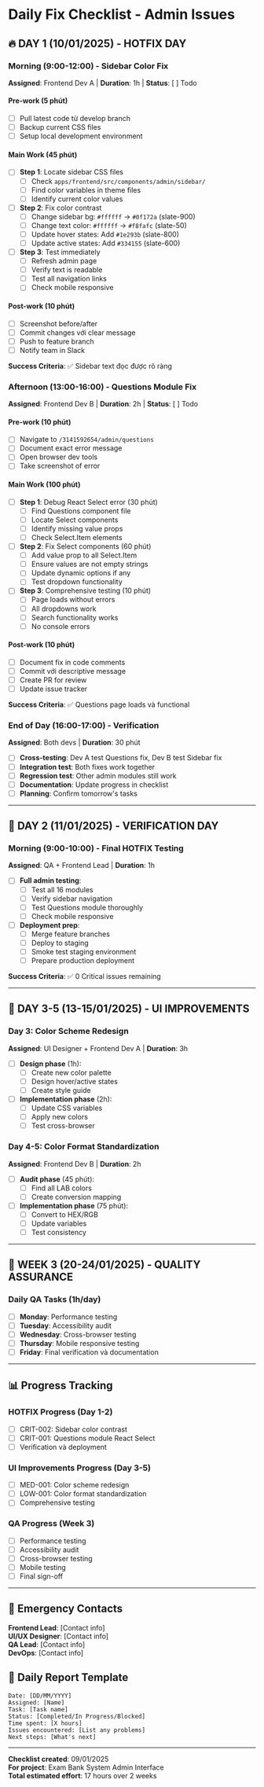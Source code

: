 # Daily Fix Checklist - Admin Issues

## 🔥 DAY 1 (10/01/2025) - HOTFIX DAY

### Morning (9:00-12:00) - Sidebar Color Fix
**Assigned**: Frontend Dev A | **Duration**: 1h | **Status**: [ ] Todo

#### Pre-work (5 phút)
- [ ] Pull latest code từ develop branch
- [ ] Backup current CSS files
- [ ] Setup local development environment

#### Main Work (45 phút)
- [ ] **Step 1**: Locate sidebar CSS files
  - [ ] Check `apps/frontend/src/components/admin/sidebar/`
  - [ ] Find color variables in theme files
  - [ ] Identify current color values

- [ ] **Step 2**: Fix color contrast
  - [ ] Change sidebar bg: `#ffffff` → `#0f172a` (slate-900)
  - [ ] Change text color: `#ffffff` → `#f8fafc` (slate-50)
  - [ ] Update hover states: Add `#1e293b` (slate-800)
  - [ ] Update active states: Add `#334155` (slate-600)

- [ ] **Step 3**: Test immediately
  - [ ] Refresh admin page
  - [ ] Verify text is readable
  - [ ] Test all navigation links
  - [ ] Check mobile responsive

#### Post-work (10 phút)
- [ ] Screenshot before/after
- [ ] Commit changes với clear message
- [ ] Push to feature branch
- [ ] Notify team in Slack

**Success Criteria**: ✅ Sidebar text đọc được rõ ràng

### Afternoon (13:00-16:00) - Questions Module Fix
**Assigned**: Frontend Dev B | **Duration**: 2h | **Status**: [ ] Todo

#### Pre-work (10 phút)
- [ ] Navigate to `/3141592654/admin/questions`
- [ ] Document exact error message
- [ ] Open browser dev tools
- [ ] Take screenshot of error

#### Main Work (100 phút)
- [ ] **Step 1**: Debug React Select error (30 phút)
  - [ ] Find Questions component file
  - [ ] Locate Select components
  - [ ] Identify missing value props
  - [ ] Check Select.Item elements

- [ ] **Step 2**: Fix Select components (60 phút)
  - [ ] Add value prop to all Select.Item
  - [ ] Ensure values are not empty strings
  - [ ] Update dynamic options if any
  - [ ] Test dropdown functionality

- [ ] **Step 3**: Comprehensive testing (10 phút)
  - [ ] Page loads without errors
  - [ ] All dropdowns work
  - [ ] Search functionality works
  - [ ] No console errors

#### Post-work (10 phút)
- [ ] Document fix in code comments
- [ ] Commit với descriptive message
- [ ] Create PR for review
- [ ] Update issue tracker

**Success Criteria**: ✅ Questions page loads và functional

### End of Day (16:00-17:00) - Verification
**Assigned**: Both devs | **Duration**: 30 phút

- [ ] **Cross-testing**: Dev A test Questions fix, Dev B test Sidebar fix
- [ ] **Integration test**: Both fixes work together
- [ ] **Regression test**: Other admin modules still work
- [ ] **Documentation**: Update progress in checklist
- [ ] **Planning**: Confirm tomorrow's tasks

---

## 📅 DAY 2 (11/01/2025) - VERIFICATION DAY

### Morning (9:00-10:00) - Final HOTFIX Testing
**Assigned**: QA + Frontend Lead | **Duration**: 1h

- [ ] **Full admin testing**:
  - [ ] Test all 16 modules
  - [ ] Verify sidebar navigation
  - [ ] Test Questions module thoroughly
  - [ ] Check mobile responsive

- [ ] **Deployment prep**:
  - [ ] Merge feature branches
  - [ ] Deploy to staging
  - [ ] Smoke test staging environment
  - [ ] Prepare production deployment

**Success Criteria**: ✅ 0 Critical issues remaining

---

## 📅 DAY 3-5 (13-15/01/2025) - UI IMPROVEMENTS

### Day 3: Color Scheme Redesign
**Assigned**: UI Designer + Frontend Dev A | **Duration**: 3h

- [ ] **Design phase** (1h):
  - [ ] Create new color palette
  - [ ] Design hover/active states
  - [ ] Create style guide

- [ ] **Implementation phase** (2h):
  - [ ] Update CSS variables
  - [ ] Apply new colors
  - [ ] Test cross-browser

### Day 4-5: Color Format Standardization
**Assigned**: Frontend Dev B | **Duration**: 2h

- [ ] **Audit phase** (45 phút):
  - [ ] Find all LAB colors
  - [ ] Create conversion mapping

- [ ] **Implementation phase** (75 phút):
  - [ ] Convert to HEX/RGB
  - [ ] Update variables
  - [ ] Test consistency

---

## 🧪 WEEK 3 (20-24/01/2025) - QUALITY ASSURANCE

### Daily QA Tasks (1h/day)
- [ ] **Monday**: Performance testing
- [ ] **Tuesday**: Accessibility audit  
- [ ] **Wednesday**: Cross-browser testing
- [ ] **Thursday**: Mobile responsive testing
- [ ] **Friday**: Final verification và documentation

---

## 📊 Progress Tracking

### HOTFIX Progress (Day 1-2)
- [ ] CRIT-002: Sidebar color contrast
- [ ] CRIT-001: Questions module React Select
- [ ] Verification và deployment

### UI Improvements Progress (Day 3-5)
- [ ] MED-001: Color scheme redesign
- [ ] LOW-001: Color format standardization
- [ ] Comprehensive testing

### QA Progress (Week 3)
- [ ] Performance testing
- [ ] Accessibility audit
- [ ] Cross-browser testing
- [ ] Mobile testing
- [ ] Final sign-off

---

## 🚨 Emergency Contacts

**Frontend Lead**: [Contact info]  
**UI/UX Designer**: [Contact info]  
**QA Lead**: [Contact info]  
**DevOps**: [Contact info]

## 📝 Daily Report Template

```
Date: [DD/MM/YYYY]
Assigned: [Name]
Task: [Task name]
Status: [Completed/In Progress/Blocked]
Time spent: [X hours]
Issues encountered: [List any problems]
Next steps: [What's next]
```

---
**Checklist created**: 09/01/2025  
**For project**: Exam Bank System Admin Interface  
**Total estimated effort**: 17 hours over 2 weeks
